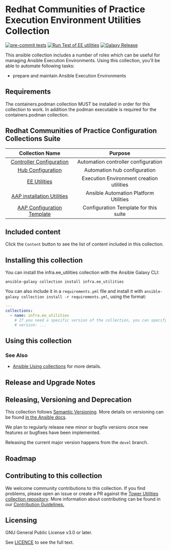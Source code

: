 # Redhat Communities of Practice Execution Environment Utilities Collection

[![pre-commit tests](https://github.com/redhat-cop/ee_utilities/actions/workflows/pre-commit.yml/badge.svg)](https://github.com/redhat-cop/ee_utilities/actions/workflows/pre-commit.yml)
[![Run Test of EE utilities](https://github.com/redhat-cop/ee_utilities/actions/workflows/ci_testing.yaml/badge.svg)](https://github.com/redhat-cop/ee_utilities/actions/workflows/ci_testing.yaml)
[![Galaxy Release](https://github.com/redhat-cop/ee_utilities/actions/workflows/release.yml/badge.svg)](https://github.com/redhat-cop/ee_utilities/actions/workflows/release.yml)

This ansible collection includes a number of roles which can be useful for managing Ansible Execution Environments. Using this collection, you'll be able to automate following tasks:

* prepare and maintain Ansible Execution Environments

## Requirements

The containers.podman collection MUST be installed in order for this collection to work.
In addition the podman executable is required for the containers.podman collection.

## Redhat Communities of Practice Configuration Collections Suite

|Collection Name|Purpose|
|:---:|:---:|
|[Controller Configuration](https://galaxy.ansible.com/redhat_cop/controller_configuration)|Automation controller configuration|
|[Hub Configuration](https://galaxy.ansible.com/redhat_cop/ah_configuration)|Automation hub configuration|
|[EE Utilities](https://galaxy.ansible.com/redhat_cop/ee_utilities)|Execution Environment creation utilities|
|[AAP installation Utilities](https://galaxy.ansible.com/redhat_cop/aap_utilities)|Ansible Automation Platform Utilities|
|[AAP Configuration Template](https://github.com/redhat-cop/aap_configuration_template)|Configuration Template for this suite|

## Included content

Click the `Content` button to see the list of content included in this collection.

## Installing this collection

You can install the infra.ee_utilities collection with the Ansible Galaxy CLI:

    ansible-galaxy collection install infra.ee_utilities

You can also include it in a `requirements.yml` file and install it with `ansible-galaxy collection install -r requirements.yml`, using the format:

<!-- markdownlint-disable MD046 -->
```yaml
---
collections:
  - name: infra.ee_utilities
    # If you need a specific version of the collection, you can specify like this:
    # version: ...
```

## Using this collection

### See Also

* [Ansible Using collections](https://docs.ansible.com/ansible/latest/user_guide/collections_using.html) for more details.

## Release and Upgrade Notes

## Releasing, Versioning and Deprecation

This collection follows [Semantic Versioning](https://semver.org/). More details on versioning can be found [in the Ansible docs](https://docs.ansible.com/ansible/latest/dev_guide/developing_collections.html#collection-versions).

We plan to regularly release new minor or bugfix versions once new features or bugfixes have been implemented.

Releasing the current major version happens from the `devel` branch.

## Roadmap

## Contributing to this collection

We welcome community contributions to this collection. If you find problems, please open an issue or create a PR against the [Tower Utilities collection repository](https://github.com/redhat-cop/ee_utilities).
More information about contributing can be found in our [Contribution Guidelines.](https://github.com/redhat-cop/ee_utilities/blob/devel/.github/CONTRIBUTING.md)

## Licensing

GNU General Public License v3.0 or later.

See [LICENCE](https://www.gnu.org/licenses/gpl-3.0.txt) to see the full text.
